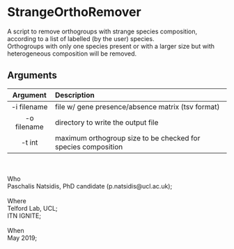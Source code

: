 # StrangeOrthoRemover

A script to remove orthogroups with strange species composition, according to a list of labelled (by the user) species. <br>
Orthogroups with only one species present or with a larger size but with heterogeneous composition will be removed.

## Arguments
Argument    |  Description             
:-------------:|:-----------------------
-i filename | file w/ gene presence/absence matrix (tsv format)
-o filename | directory to write the output file
-t int | maximum orthogroup size to be checked for species composition 
<br>  

<br>
Who<br> 
 Paschalis Natsidis, PhD candidate (p.natsidis@ucl.ac.uk); <br>
<br>
Where<br>
 Telford Lab, UCL;<br>
 ITN IGNITE; 
<br>
<br>
When<br> 
 May 2019; 

